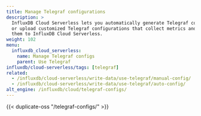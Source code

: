```yaml
---
title: Manage Telegraf configurations
description: >
  InfluxDB Cloud Serverless lets you automatically generate Telegraf configurations
  or upload customized Telegraf configurations that collect metrics and write
  them to InfluxDB Cloud Serverless.
weight: 102
menu:
  influxdb_cloud_serverless:
    name: Manage Telegraf configs
    parent: Use Telegraf
influxdb/cloud-serverless/tags: [telegraf]
related:
  - /influxdb/cloud-serverless/write-data/use-telegraf/manual-config/
  - /influxdb/cloud-serverless/write-data/use-telegraf/auto-config/
alt_engine: /influxdb/cloud/telegraf-configs/
---
```


{{< duplicate-oss "/telegraf-configs/" >}}
